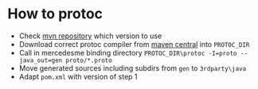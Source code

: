 # How to protoc

- Check [mvn repository](https://mvnrepository.com/artifact/com.google.protobuf/protobuf-java-util) which version to use
- Download correct protoc compiler from [maven central](https://repo1.maven.org/maven2/com/google/protobuf/protoc/) into `PROTOC_DIR`
- Call in mercedesme binding directory `PROTOC_DIR\protoc -I=proto --java_out=gen proto/*.proto`
- Move generated sources including subdirs from `gen` to `3rdparty\java`
- Adapt `pom.xml` with version of step 1
